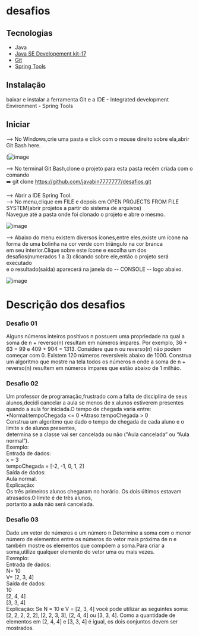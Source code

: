 # desafios  
## Tecnologias  
- Java  
- [Java SE Developement kit-17](https://www.oracle.com/java/technologies/javase/jdk17-archive-downloads.html) 
- [Git](https://git-scm.com/downloads)
- [Spring Tools](https://spring.io/tools)  


## Instalação 
baixar e instalar a ferramenta Git e a IDE - Integrated development Environment - Spring Tools  

## Iniciar
--> No Windows,crie uma pasta e click com o mouse direito sobre ela,abrir Git Bash here.  
   
   (![image](https://user-images.githubusercontent.com/97295077/166489415-6c351061-0521-424f-845b-1b96021a5f72.png)


   
    

--> No terminal Git Bash,clone o projeto para esta pasta recém criada com o comando  
    ➡️ git clone https://github.com/javabin7777777/desafios.git  

--> Abrir a IDE Spring Tool.   
--> No menu,clique em FILE e depois em OPEN PROJECTS FROM FILE SYSTEM(abrir projetos a partir do sistema de arquivos)  
   Navegue até a pasta onde foi clonado o projeto e abre o mesmo.  
   
   ![image](https://user-images.githubusercontent.com/97295077/166488043-e0c5501c-91a0-45db-8e48-cc4892df1094.png)

--> Abaixo do menu existem diversos ícones,entre eles,existe um ícone na forma de uma bolinha na cor verde com triângulo na cor branca  
em seu interior.Clique sobre este ícone e escolha um dos desafios(numerados 1 a 3) clicando sobre ele,então o projeto será executado   
e o resultado(saída) aparecerá na janela do -- CONSOLE -- logo abaixo.  

![image](https://user-images.githubusercontent.com/97295077/166488442-33d580f0-2602-4055-9580-22340551f5cd.png)  
 # Descrição dos desafios
 ### Desafio 01
Alguns números inteiros positivos n possuem uma propriedade na qual a soma de n + reverso(n) resultam
em números ímpares. Por exemplo, 36 + 63 = 99 e 409 + 904 = 1313. Considere que n ou reverso(n) não
podem começar com 0.
Existem 120 números reversíveis abaixo de 1000.
Construa um algoritmo que mostre na tela todos os números n onde a soma de n + reverso(n) resultem
em números ímpares que estão abaixo de 1 milhão.  
### Desafio 02
Um professor de programação,frustrado com a falta de disciplina de seus alunos,decidi cancelar a aula se
menos de x alunos estiverem presentes quando a aula for iniciada.O tempo de chegada varia entre:  
•Normal:tempoChegada <= 0
•Atraso:tempoChegada > 0  
Construa um algoritmo que dado o tempo de chegada de cada aluno e o limite x de alunos presentes,  
determina se a classe vai ser cancelada ou não ("Aula cancelada” ou “Aula normal”).  
Exemplo:  
Entrada de dados:  
x = 3  
tempoChegada = [-2, -1, 0, 1, 2]  
Saída de dados:  
Aula normal.  
Explicação:  
Os três primeiros alunos chegaram no horário. Os dois últimos estavam atrasados.O limite é de três alunos,  
portanto a aula não será cancelada.  
### Desafio 03
Dado um vetor de números e um número n.Determine a soma com o menor número de elementos entre
os números do vetor mais próxima de n e também mostre os elementos que compõem a soma.Para criar a
soma,utilize qualquer elemento do vetor uma ou mais vezes.  
Exemplo:  
Entrada de dados:  
N= 10  
V= [2, 3, 4]  
Saída de dados:  
10  
[2, 4, 4]  
[3, 3, 4]  
Explicação:
Se N = 10 e V = [2, 3, 4] você pode utilizar as seguintes soma: [2, 2, 2, 2, 2], [2, 2, 3, 3], [2, 4, 4] ou [3, 3, 4].
Como a quantidade de elementos em [2, 4, 4] e [3, 3, 4] é igual, os dois conjuntos devem ser mostrados.

      
   

    
    
    




